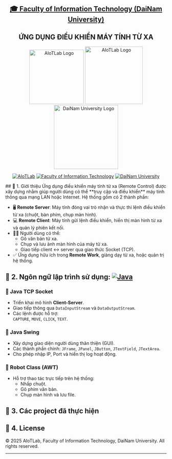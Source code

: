 <h2 align="center">
    <a href="https://dainam.edu.vn/vi/khoa-cong-nghe-thong-tin">
    🎓 Faculty of Information Technology (DaiNam University)
    </a>
</h2>
<h2 align="center">
  ỨNG DỤNG ĐIỀU KHIỂN MÁY TÍNH TỪ XA
</h2>
<div align="center">
    <p align="center">
        <img src="docs/aiotlab_logo.png" alt="AIoTLab Logo" width="170"/>
        <img src="docs/fitdnu_logo.png" alt="AIoTLab Logo" width="180"/>
        <img src="docs/dnu_logo.png" alt="DaiNam University Logo" width="200"/>
    </p>

[![AIoTLab](https://img.shields.io/badge/AIoTLab-green?style=for-the-badge)](https://www.facebook.com/DNUAIoTLab)
[![Faculty of Information Technology](https://img.shields.io/badge/Faculty%20of%20Information%20Technology-blue?style=for-the-badge)](https://dainam.edu.vn/vi/khoa-cong-nghe-thong-tin)
[![DaiNam University](https://img.shields.io/badge/DaiNam%20University-orange?style=for-the-badge)](https://dainam.edu.vn)

</div>
## 📖 1. Giới thiệu
Ứng dụng điều khiển máy tính từ xa (Remote Control) được xây dựng nhằm giúp người dùng có thể **truy cập và điều khiển** máy tính thông qua mạng LAN hoặc Internet.  
Hệ thống gồm có 2 thành phần:

- 🖥️ **Remote Server**: Máy tính đóng vai trò nhận và thực thi lệnh điều khiển từ xa (chuột, bàn phím, chụp màn hình).
- 💻 **Remote Client**: Máy tính gửi lệnh điều khiển, hiển thị màn hình từ xa và quản lý phiên kết nối.
- 👨‍💻 Người dùng có thể:
  - Gõ văn bản từ xa.
  - Chụp và lưu ảnh màn hình của máy từ xa.
  - Giao tiếp client ↔ server qua giao thức Socket (TCP).
- ✅ Ứng dụng hữu ích trong **Remote Work**, giảng dạy từ xa, hoặc quản trị hệ thống.

## 🔧 2. Ngôn ngữ lập trình sử dụng: [![Java](https://img.shields.io/badge/Java-007396?style=for-the-badge&logo=java&logoColor=white)](https://www.java.com/)
### 🔹 Java TCP Socket
- Triển khai mô hình **Client-Server**.
- Giao tiếp thông qua `DataInputStream` và `DataOutputStream`.
- Các lệnh được hỗ trợ:  
  `CAPTURE`, `MOVE`, `CLICK`, `TEXT`.

### 🔹 Java Swing
- Xây dựng giao diện người dùng thân thiện (GUI).  
- Các thành phần chính: `JFrame`, `JPanel`, `JButton`, `JTextField`, `JTextArea`.  
- Cho phép nhập IP, Port và hiển thị log hoạt động.

### 🔹 Robot Class (AWT)
- Hỗ trợ thao tác trực tiếp trên hệ thống:  
  - Nhấp chuột.  
  - Gõ phím văn bản.  
  - Chụp màn hình và lưu file.
## 🚀 3. Các project đã thực hiện



## 📝 4. License

© 2025 AIoTLab, Faculty of Information Technology, DaiNam University. All rights reserved.

---
